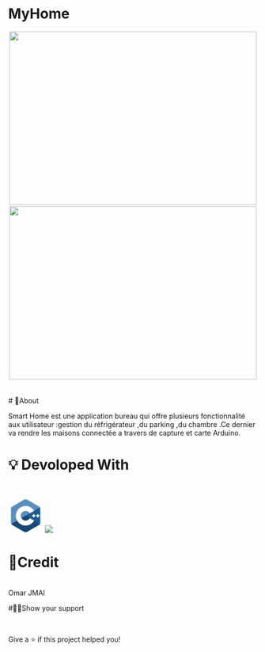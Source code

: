 # MyHome
<p align="center">
  <img height="350" width="500" src="https://files.fm/thumb_show.php?i=efvehhddb">
  <img height="350" width="500" src="https://files.fm/thumb_show.php?i=qpv64z7mn">
</p>
<br/>
# 📣About

Smart Home est une application bureau qui offre plusieurs fonctionnalité aux utilisateur :gestion du réfrigérateur ,du parking ,du chambre .Ce dernier va rendre les maisons connectée a travers de capture et carte Arduino.
</br>
# 💡 Devoloped With
</br>


<span><img height="70" src="https://raw.githubusercontent.com/github/explore/80688e429a7d4ef2fca1e82350fe8e3517d3494d/topics/cpp/cpp.png"></span>
<code><img height="70" src="https://files.fm/thumb_show.php?i=8unq576tu"></code>

# 📝Credit

<br>
  Omar JMAI

#👨‍🚀Show your support

<br>

Give a ⭐️ if this project helped you!

